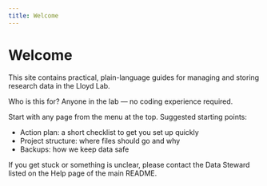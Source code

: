 ```yaml
---
title: Welcome
---
```


# Welcome

This site contains practical, plain-language guides for managing and storing research data in the Lloyd Lab.

Who is this for? Anyone in the lab — no coding experience required.

Start with any page from the menu at the top. Suggested starting points:

- Action plan: a short checklist to get you set up quickly
- Project structure: where files should go and why
- Backups: how we keep data safe

If you get stuck or something is unclear, please contact the Data Steward listed on the Help page of the main README.


